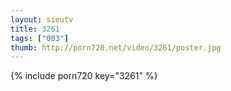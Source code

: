```yaml
--- 
layout: sieutv
title: 3261
tags: ["003"]
thumb: http://porn720.net/video/3261/poster.jpg
---
```

{% include porn720 key="3261" %} 
